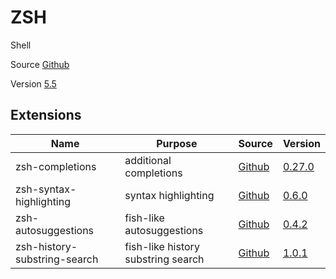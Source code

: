# ZSH

Shell

Source [Github](https://github.com/zsh-users/zsh)

Version [5.5](https://github.com/zsh-users/zsh/releases/tag/zsh-5.5)

## Extensions

| Name                            | Purpose                                 | Source                                                                   | Version                                                                                                                   |
|---------------------------------|-----------------------------------------|--------------------------------------------------------------------------|---------------------------------------------------------------------------------------------------------------------------|
| zsh-completions                 | additional completions                  | [Github](https://github.com/zsh-users/zsh-completions)                   | [0.27.0](https://github.com/zsh-users/zsh-completions/releases/tag/0.27.0)                                                |
| zsh-syntax-highlighting         | syntax highlighting                     | [Github](https://github.com/zsh-users/zsh-syntax-highlighting)           | [0.6.0](https://github.com/zsh-users/zsh-syntax-highlighting/releases/tag/0.6.0)                                          |
| zsh-autosuggestions             | fish-like autosuggestions               | [Github](https://github.com/zsh-users/zsh-autosuggestions)               | [0.4.2](https://github.com/zsh-users/zsh-autosuggestions/releases/tag/v0.4.2)                                             |
| zsh-history-substring-search    | fish-like history substring search      | [Github](https://github.com/zsh-users/zsh-history-substring-search)      | [1.0.1](https://github.com/zsh-users/zsh-history-substring-search/releases/tag/v1.0.1)                                    |
